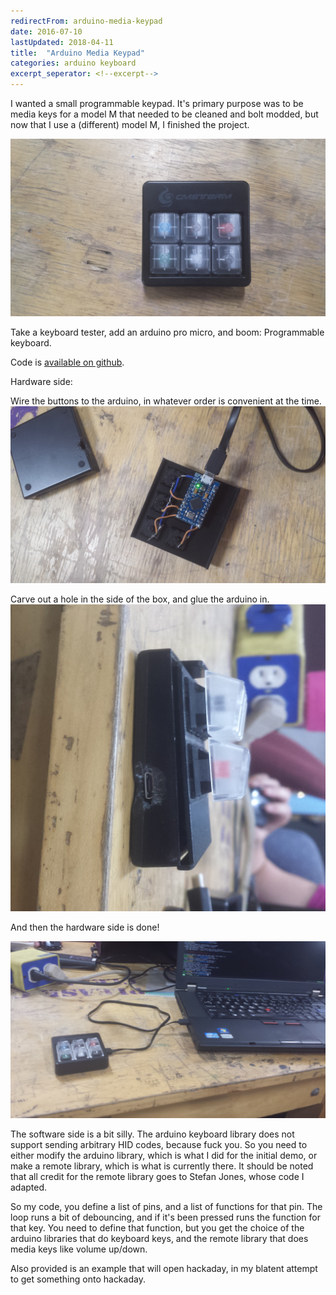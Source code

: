 ```yaml
---
redirectFrom: arduino-media-keypad
date: 2016-07-10
lastUpdated: 2018-04-11
title:  "Arduino Media Keypad"
categories: arduino keyboard
excerpt_seperator: <!--excerpt-->
---
```


I wanted a small programmable keypad.
It's primary purpose was to be media keys for a model M that needed to be cleaned and bolt modded, but now that I use a (different) model M, I finished the project.

<!--excerpt-->

![](/assets/pages/arduino-keypad/arduinoKeypad.jpg)

Take a keyboard tester, add an arduino pro micro, and boom: Programmable keyboard.

Code is [available on github](https://github.com/mtfurlan/arduinoKeypad).


Hardware side:

Wire the buttons to the arduino, in whatever order is convenient at the time.
![](/assets/pages/arduino-keypad/arduinoKeypadWires.jpg)

Carve out a hole in the side of the box, and glue the arduino in.
![](/assets/pages/arduino-keypad/arduinoKeypadTogether.jpg)

And then the hardware side is done!

![](/assets/pages/arduino-keypad/arduinoKeypadDone.jpg)

The software side is a bit silly. The arduino keyboard library does not support sending arbitrary HID codes, because fuck you. So you need to either modify the arduino library, which is what I did for the initial demo, or make a remote library, which is what is currently there.
It should be noted that all credit for the remote library goes to Stefan Jones, whose code I adapted.

So my code, you define a list of pins, and a list of functions for that pin.
The loop runs a bit of debouncing, and if it's been pressed runs the function for that key. You need to define that function, but you get the choice of the arduino libraries that do keyboard keys, and the remote library that does media keys like volume up/down.

Also provided is an example that will open hackaday, in my blatent attempt to get something onto hackaday.
